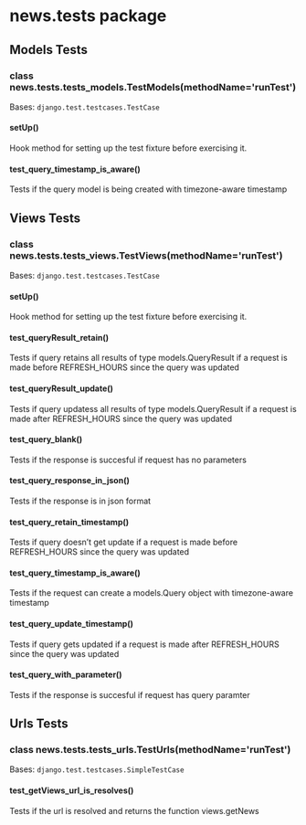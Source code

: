# news.tests package

## Models Tests


### class news.tests.tests_models.TestModels(methodName='runTest')
Bases: `django.test.testcases.TestCase`


#### setUp()
Hook method for setting up the test fixture before exercising it.


#### test_query_timestamp_is_aware()
Tests if the query model is being created with timezone-aware timestamp

## Views Tests


### class news.tests.tests_views.TestViews(methodName='runTest')
Bases: `django.test.testcases.TestCase`


#### setUp()
Hook method for setting up the test fixture before exercising it.


#### test_queryResult_retain()
Tests if query retains all results of type models.QueryResult if a request is made before REFRESH_HOURS since the query was updated


#### test_queryResult_update()
Tests if query updatess all results of type models.QueryResult if a request is made after REFRESH_HOURS since the query was updated


#### test_query_blank()
Tests if the response is succesful if request has no parameters


#### test_query_response_in_json()
Tests if the response is in json format


#### test_query_retain_timestamp()
Tests if query doesn’t get update if a request is made before REFRESH_HOURS since the query was updated


#### test_query_timestamp_is_aware()
Tests if the request can create a models.Query object with timezone-aware timestamp


#### test_query_update_timestamp()
Tests if query gets updated if a request is made after REFRESH_HOURS since the query was updated


#### test_query_with_parameter()
Tests if the response is succesful if request has query paramter

## Urls Tests


### class news.tests.tests_urls.TestUrls(methodName='runTest')
Bases: `django.test.testcases.SimpleTestCase`


#### test_getViews_url_is_resolves()
Tests if the url is resolved and returns the function views.getNews
